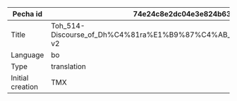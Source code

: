 |Pecha id | 74e24c8e2dc04e3e824b63dfd0dd55ef
| --- | --- 
|Title | Toh_514-Discourse_of_Dh%C4%81ra%E1%B9%87%C4%AB_of_Buddha%E2%80%99s_Essence-v2 
|Language | bo
|Type | translation
|Initial creation | TMX
